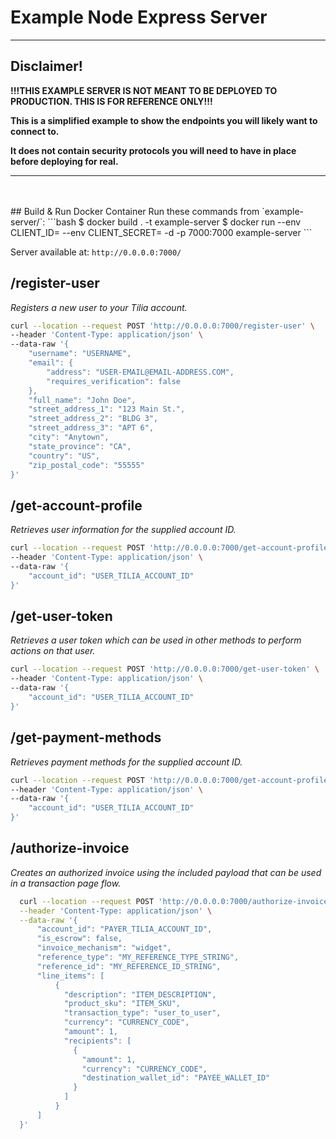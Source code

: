 # Example Node Express Server

---
## Disclaimer!
__!!!THIS EXAMPLE SERVER IS NOT MEANT TO BE DEPLOYED TO PRODUCTION.  THIS IS FOR REFERENCE ONLY!!!__

__This is a simplified example to show the endpoints you will likely want to connect to.__

__It does not contain security protocols you will need to have in place before deploying for real.__

---


<br />
<br />
## Build & Run Docker Container
Run these commands from `example-server/`:
```bash
$ docker build . -t example-server
$ docker run --env CLIENT_ID=<YOUR_CLIENT_ID> --env CLIENT_SECRET=<YOUR_CLIENT_SECRET> -d -p 7000:7000 example-server
```

Server available at: `http://0.0.0.0:7000/`

## /register-user
_Registers a new user to your Tilia account._
```bash
curl --location --request POST 'http://0.0.0.0:7000/register-user' \
--header 'Content-Type: application/json' \
--data-raw '{
    "username": "USERNAME",
    "email": {
        "address": "USER-EMAIL@EMAIL-ADDRESS.COM",
        "requires_verification": false
    },
    "full_name": "John Doe",
    "street_address_1": "123 Main St.",
    "street_address_2": "BLDG 3",
    "street_address_3": "APT 6",
    "city": "Anytown",
    "state_province": "CA",
    "country": "US",
    "zip_postal_code": "55555"
}'
```

## /get-account-profile
_Retrieves user information for the supplied account ID._
```bash
curl --location --request POST 'http://0.0.0.0:7000/get-account-profile' \
--header 'Content-Type: application/json' \
--data-raw '{
    "account_id": "USER_TILIA_ACCOUNT_ID"
}'
```

## /get-user-token
_Retrieves a user token which can be used in other methods to perform actions on that user._
```bash
curl --location --request POST 'http://0.0.0.0:7000/get-user-token' \
--header 'Content-Type: application/json' \
--data-raw '{
    "account_id": "USER_TILIA_ACCOUNT_ID"
}'
```

## /get-payment-methods
_Retrieves payment methods for the supplied account ID._
```bash
curl --location --request POST 'http://0.0.0.0:7000/get-account-profile' \
--header 'Content-Type: application/json' \
--data-raw '{
    "account_id": "USER_TILIA_ACCOUNT_ID"
}'
```

## /authorize-invoice
_Creates an authorized invoice using the included payload that can be used in a transaction page flow._
```bash
  curl --location --request POST 'http://0.0.0.0:7000/authorize-invoice' \
  --header 'Content-Type: application/json' \
  --data-raw '{
      "account_id": "PAYER_TILIA_ACCOUNT_ID",
      "is_escrow": false,
      "invoice_mechanism": "widget",
      "reference_type": "MY_REFERENCE_TYPE_STRING",
      "reference_id": "MY_REFERENCE_ID_STRING",
      "line_items": [
          {
            "description": "ITEM_DESCRIPTION",
            "product_sku": "ITEM_SKU",
            "transaction_type": "user_to_user",
            "currency": "CURRENCY_CODE",
            "amount": 1,
            "recipients": [
              {
                "amount": 1,
                "currency": "CURRENCY_CODE",
                "destination_wallet_id": "PAYEE_WALLET_ID"
              }
            ]
          }
      ]
  }'
```